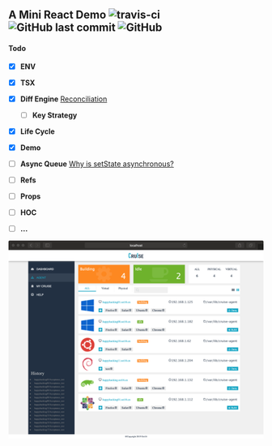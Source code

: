 ## A Mini React Demo ![travis-ci](https://travis-ci.org/oct16/mini-react-example.svg?branch=tw) ![GitHub last commit](https://img.shields.io/github/last-commit/oct16/mini-react-example) ![GitHub](https://img.shields.io/github/license/oct16/mini-react-example) 
#### Todo

- [x] **ENV**
- [x] **TSX**
- [x] **Diff Engine** [Reconciliation](https://reactjs.org/docs/reconciliation.html)
    - [ ] **Key Strategy**
- [x] **Life Cycle**
- [x] **Demo**
- [ ] **Async Queue** [Why is setState asynchronous?](https://github.com/facebook/react/issues/11527)
- [ ] **Refs**
- [ ] **Props**
- [ ] **HOC**
- [ ] **...**


![screenshot](2019-10-08-11-52-25.png)
